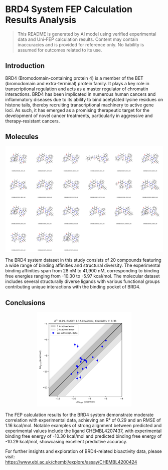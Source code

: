 # BRD4 System FEP Calculation Results Analysis

> This README is generated by AI model using verified experimental data and Uni-FEP calculation results. Content may contain inaccuracies and is provided for reference only. No liability is assumed for outcomes related to its use.

## Introduction

BRD4 (Bromodomain-containing protein 4) is a member of the BET (bromodomain and extra-terminal) protein family. It plays a key role in transcriptional regulation and acts as a master regulator of chromatin interactions. BRD4 has been implicated in numerous human cancers and inflammatory diseases due to its ability to bind acetylated lysine residues on histone tails, thereby recruiting transcriptional machinery to active gene loci. As such, it has emerged as a promising therapeutic target for the development of novel cancer treatments, particularly in aggressive and therapy-resistant cancers.

## Molecules

![Molecular structures of representative compounds](mol_grid.png)

The BRD4 system dataset in this study consists of 20 compounds featuring a wide range of binding affinities and structural diversity. The experimental binding affinities span from 28 nM to 41,900 nM, corresponding to binding free energies ranging from -10.30 to -5.97 kcal/mol. The molecular dataset includes several structurally diverse ligands with various functional groups contributing unique interactions with the binding pocket of BRD4.

## Conclusions

<p align="center"><img src="result_dG.png" width="300"></p>

The FEP calculation results for the BRD4 system demonstrate moderate correlation with experimental data, achieving an R² of 0.29 and an RMSE of 1.16 kcal/mol. Notable examples of strong alignment between predicted and experimental values include the ligand CHEMBL4207437, with experimental binding free energy of -10.30 kcal/mol and predicted binding free energy of -10.29 kcal/mol, showcasing excellent predictive accuracy.

For further insights and exploration of BRD4-related bioactivity data, please visit:  
https://www.ebi.ac.uk/chembl/explore/assay/CHEMBL4200424